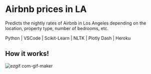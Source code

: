 # Airbnb prices in LA

Predicts the nightly rates of Airbnb in Los Angeles depending on the location, property type, number of bedrooms, etc.

Python | VSCode | Scikit-Learn | NLTK | Plotly Dash | Heroku

## How it works!
![ezgif com-gif-maker](https://user-images.githubusercontent.com/67918990/101460122-2b5cfa00-3907-11eb-8892-3adb0edd9d50.gif)
